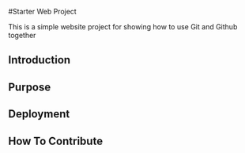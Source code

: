 #Starter Web Project

This is a simple website project for showing how to use Git and Github together

## Introduction

## Purpose

## Deployment

## How To Contribute